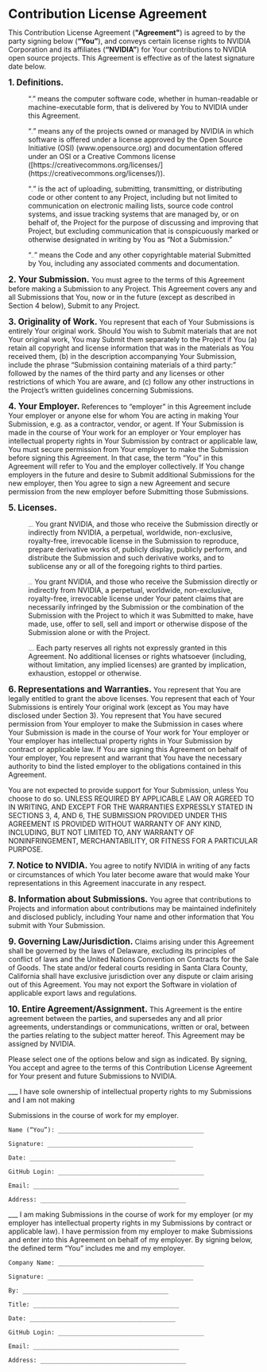 <span style="font-size:1.8em; font-weight:bold;">Contribution License Agreement</span>

This Contribution License Agreement (<span style="font-weight:bold;">"Agreement"</span>) is agreed to by the party signing below (<span style="font-weight:bold;">“You”</span>),
and conveys certain license rights to NVIDIA Corporation and its affiliates (<span style="font-weight:bold;">“NVIDIA”</span>) for Your
contributions to NVIDIA open source projects. This Agreement is effective as of the latest signature
date below.

<span style="font-size:1.2em; font-weight:bold;">1. Definitions.</span>

<p style="margin-left: 40px;"> “<span style="font-size:1; font-weight:bold;">Code</span>” means the computer software code, whether in human-readable or machine-executable form,
that is delivered by You to NVIDIA under this Agreement.

<p style="margin-left: 40px;"> “<span style="font-size:1; font-weight:bold;">Project</span>” means any of the projects owned or managed by NVIDIA in which software is offered under
a license approved by the Open Source Initiative (OSI) (www.opensource.org) and documentation
offered under an OSI or a Creative Commons license ([https://creativecommons.org/licenses/](https://creativecommons.org/licenses/)).

<p style="margin-left: 40px;"> “<span style="font-size:1; font-weight:bold;">Submit</span>” is the act of uploading, submitting, transmitting, or distributing code or other content to any
Project, including but not limited to communication on electronic mailing lists, source code control
systems, and issue tracking systems that are managed by, or on behalf of, the Project for the purpose of
discussing and improving that Project, but excluding communication that is conspicuously marked or
otherwise designated in writing by You as “Not a Submission.”

<p style="margin-left: 40px;"> “<span style="font-size:1; font-weight:bold;">Submission</span>” means the Code and any other copyrightable material Submitted by You, including any
associated comments and documentation.

<span style="font-size:1.2em; font-weight:bold;">2. Your Submission.</span> You must agree to the terms of this Agreement before making a Submission to any
Project. This Agreement covers any and all Submissions that You, now or in the future (except as
described in Section 4 below), Submit to any Project.

<span style="font-size:1.2em; font-weight:bold;">3. Originality of Work.</span> You represent that each of Your Submissions is entirely Your original work.
Should You wish to Submit materials that are not Your original work, You may Submit them separately
to the Project if You (a) retain all copyright and license information that was in the materials as You
received them, (b) in the description accompanying Your Submission, include the phrase “Submission
containing materials of a third party:” followed by the names of the third party and any licenses or other
restrictions of which You are aware, and (c) follow any other instructions in the Project’s written
guidelines concerning Submissions.

<span style="font-size:1.2em; font-weight:bold;">4. Your Employer.</span> References to “employer” in this Agreement include Your employer or anyone else
for whom You are acting in making Your Submission, e.g. as a contractor, vendor, or agent. If Your
Submission is made in the course of Your work for an employer or Your employer has intellectual
property rights in Your Submission by contract or applicable law, You must secure permission from Your
employer to make the Submission before signing this Agreement. In that case, the term “You” in this
Agreement will refer to You and the employer collectively. If You change employers in the future and
desire to Submit additional Submissions for the new employer, then You agree to sign a new Agreement
and secure permission from the new employer before Submitting those Submissions.

<span style="font-size:1.2em; font-weight:bold;">5. Licenses.</span>

<p style="margin-left: 40px;"> <span style="font-size:1; font-weight:bold;">a. Copyright License.</span> You grant NVIDIA, and those who receive the Submission directly or
indirectly from NVIDIA, a perpetual, worldwide, non-exclusive, royalty-free, irrevocable license in the
Submission to reproduce, prepare derivative works of, publicly display, publicly perform, and distribute
the Submission and such derivative works, and to sublicense any or all of the foregoing rights to third
parties.

<p style="margin-left: 40px;"> <span style="font-size:1; font-weight:bold;">b. Patent License.</span> You grant NVIDIA, and those who receive the Submission directly or
indirectly from NVIDIA, a perpetual, worldwide, non-exclusive, royalty-free, irrevocable license under
Your patent claims that are necessarily infringed by the Submission or the combination of the
Submission with the Project to which it was Submitted to make, have made, use, offer to sell, sell and
import or otherwise dispose of the Submission alone or with the Project.


<p style="margin-left: 40px;"> <span style="font-size:1; font-weight:bold;">c. Other Rights Reserved.</span> Each party reserves all rights not expressly granted in this Agreement.
No additional licenses or rights whatsoever (including, without limitation, any implied licenses) are
granted by implication, exhaustion, estoppel or otherwise.

<span style="font-size:1.2em; font-weight:bold;">6. Representations and Warranties.</span> You represent that You are legally entitled to grant the above
licenses. You represent that each of Your Submissions is entirely Your original work (except as You may
have disclosed under Section 3). You represent that You have secured permission from Your employer to
make the Submission in cases where Your Submission is made in the course of Your work for Your
employer or Your employer has intellectual property rights in Your Submission by contract or applicable
law. If You are signing this Agreement on behalf of Your employer, You represent and warrant that You
have the necessary authority to bind the listed employer to the obligations contained in this Agreement.

You are not expected to provide support for Your Submission, unless You choose to do so. UNLESS
REQUIRED BY APPLICABLE LAW OR AGREED TO IN WRITING, AND EXCEPT FOR THE WARRANTIES
EXPRESSLY STATED IN SECTIONS 3, 4, AND 6, THE SUBMISSION PROVIDED UNDER THIS AGREEMENT IS
PROVIDED WITHOUT WARRANTY OF ANY KIND, INCLUDING, BUT NOT LIMITED TO, ANY WARRANTY OF
NONINFRINGEMENT, MERCHANTABILITY, OR FITNESS FOR A PARTICULAR PURPOSE.

<span style="font-size:1.2em; font-weight:bold;">7. Notice to NVIDIA.</span> You agree to notify NVIDIA in writing of any facts or circumstances of which
You later become aware that would make Your representations in this Agreement inaccurate in any
respect.

<span style="font-size:1.2em; font-weight:bold;">8. Information about Submissions.</span> You agree that contributions to Projects and information about
contributions may be maintained indefinitely and disclosed publicly, including Your name and other
information that You submit with Your Submission.

<span style="font-size:1.2em; font-weight:bold;">9. Governing Law/Jurisdiction.</span> Claims arising under this Agreement shall be governed by the laws
of Delaware, excluding its principles of conflict of laws and the United Nations Convention on Contracts 
for the Sale of Goods. The state and/or federal courts residing in Santa Clara County, California shall 
have exclusive jurisdiction over any dispute or claim arising out of this Agreement. You may not export 
the Software in violation of applicable export laws and regulations.

<span style="font-size:1.2em; font-weight:bold;">10. Entire Agreement/Assignment.</span> This Agreement is the entire agreement between the parties, and
supersedes any and all prior agreements, understandings or communications, written or oral, between
the parties relating to the subject matter hereof. This Agreement may be assigned by NVIDIA.

Please select one of the options below and sign as indicated. By signing, You accept and agree to the
terms of this Contribution License Agreement for Your present and future Submissions to NVIDIA.

___ I have sole ownership of intellectual property rights to my Submissions and I am not making

Submissions in the course of work for my employer.

    Name (“You”): _________________________________________

    Signature: _________________________________________

    Date: _________________________________________

    GitHub Login: _________________________________________

    Email: _________________________________________

    Address: _________________________________________

___ I am making Submissions in the course of work for my employer (or my employer has intellectual
property rights in my Submissions by contract or applicable law). I have permission from my
employer to make Submissions and enter into this Agreement on behalf of my employer. By signing
below, the defined term “You” includes me and my employer.

    Company Name: _________________________________________

    Signature: _________________________________________

    By: _________________________________________

    Title: _________________________________________

    Date: _________________________________________

    GitHub Login: _________________________________________

    Email: _________________________________________

    Address: _________________________________________
